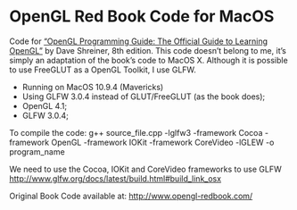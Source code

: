 OpenGL Red Book Code for MacOS
=========================

Code for [“OpenGL Programming Guide: The Official Guide to Learning OpenGL”](http://www.opengl-redbook.com/) by Dave Shreiner, 8th edition. This code doesn’t belong to me, it’s simply an adaptation of the book’s code to MacOS X. Although it is possible to use FreeGLUT as a OpenGL Toolkit, I use GLFW.

* Running on MacOS 10.9.4 (Mavericks)
* Using GLFW 3.0.4 instead of GLUT/FreeGLUT (as the book does);
* OpenGL 4.1;
* GLFW 3.0.4;

To compile the code:
g++ source_file.cpp -lglfw3 -framework Cocoa -framework OpenGL -framework IOKit -framework CoreVideo -lGLEW -o program_name

We need to use the Cocoa, IOKit and CoreVideo frameworks to use GLFW
http://www.glfw.org/docs/latest/build.html#build_link_osx

Original Book Code available at:
http://www.opengl-redbook.com/



